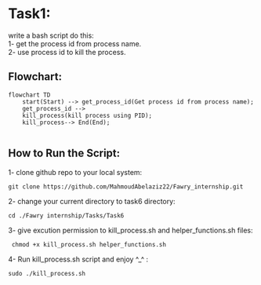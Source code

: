 # Task1:
write a bash script do this:\
    1- get the process id from process name.\
    2- use process id to kill the process.
## Flowchart:
```mermaid
flowchart TD
    start(Start) --> get_process_id(Get process id from process name);
    get_process_id --> 
    kill_process(kill process using PID);
    kill_process--> End(End);
   
```
## How to Run the Script:
1- clone github repo to your local system:
```
git clone https://github.com/MahmoudAbelaziz22/Fawry_internship.git

```
2- change your current directory to task6 directory:
```
cd ./Fawry internship/Tasks/Task6
```
3- give excution permission to kill_process.sh and helper_functions.sh files:

```
 chmod +x kill_process.sh helper_functions.sh 
```
4- Run kill_process.sh script and enjoy ^_^ :
```
sudo ./kill_process.sh
```
